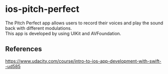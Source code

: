 # ios-pitch-perfect
The Pitch Perfect app allows users to record their voices and play the sound back with different modulations.<br>
This app is developed by using UIKit and AVFoundation.

## References
https://www.udacity.com/course/intro-to-ios-app-development-with-swift--ud585
